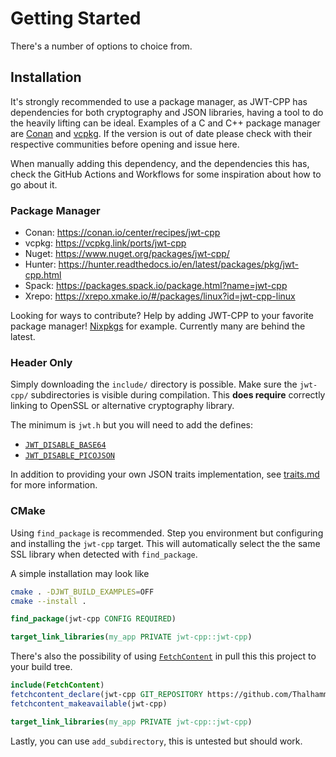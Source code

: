 # Getting Started

There's a number of options to choice from.

## Installation

It's strongly recommended to use a package manager, as JWT-CPP has dependencies for both 
cryptography and JSON libraries, having a tool to do the heavily lifting can be ideal.
Examples of a C and C++ package manager are [Conan](https://conan.io/) and [vcpkg](https://vcpkg.io/). If the version is out of date please check with their respective communities before opening and issue here.

When manually adding this dependency, and the dependencies this has, check the GitHub Actions and Workflows for some inspiration about how to go about it.

### Package Manager

- Conan: https://conan.io/center/recipes/jwt-cpp
- vcpkg: https://vcpkg.link/ports/jwt-cpp
- Nuget: https://www.nuget.org/packages/jwt-cpp/
- Hunter: https://hunter.readthedocs.io/en/latest/packages/pkg/jwt-cpp.html
- Spack: https://packages.spack.io/package.html?name=jwt-cpp
- Xrepo: https://xrepo.xmake.io/#/packages/linux?id=jwt-cpp-linux

Looking for ways to contribute? Help by adding JWT-CPP to your favorite package manager!
[Nixpkgs](https://github.com/NixOS/nixpkgs) for example. Currently many are behind the latest.

### Header Only

Simply downloading the `include/` directory is possible.
Make sure the `jwt-cpp/` subdirectories is visible during compilation.
This **does require** correctly linking to OpenSSL or alternative cryptography library.

The minimum is `jwt.h` but you will need to add the defines:

- [`JWT_DISABLE_BASE64`](https://github.com/Thalhammer/jwt-cpp/blob/c9a511f436eaa13857336ebeb44dbc5b7860fe01/include/jwt-cpp/jwt.h#L11)
- [`JWT_DISABLE_PICOJSON`](https://github.com/Thalhammer/jwt-cpp/blob/c9a511f436eaa13857336ebeb44dbc5b7860fe01/include/jwt-cpp/jwt.h#L4)

In addition to providing your own JSON traits implementation, see [traits.md](traits.ms) for more information.

### CMake

Using `find_package` is recommended. Step you environment but configuring and installing the `jwt-cpp` target. This will automatically select the the same SSL library when detected with `find_package`.

A simple installation may look like

```sh
cmake . -DJWT_BUILD_EXAMPLES=OFF
cmake --install .
```

```cmake
find_package(jwt-cpp CONFIG REQUIRED)

target_link_libraries(my_app PRIVATE jwt-cpp::jwt-cpp)
```

There's also the possibility of using [`FetchContent`](https://cmake.org/cmake/help/latest/module/FetchContent.html#examples) in pull this this project to your build tree.

```cmake
include(FetchContent)
fetchcontent_declare(jwt-cpp GIT_REPOSITORY https://github.com/Thalhammer/jwt-cpp.git GIT_TAG v0.7.0)
fetchcontent_makeavailable(jwt-cpp)

target_link_libraries(my_app PRIVATE jwt-cpp::jwt-cpp)
```

Lastly, you can use `add_subdirectory`, this is untested but should work.
